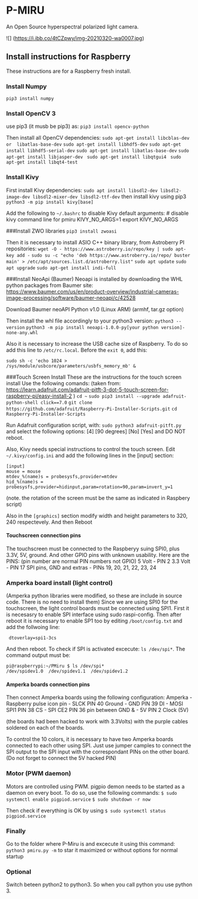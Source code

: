 # P-MIRU
An Open Source hyperspectral polarized light camera. 

![]
(https://i.ibb.co/4tCZpwy/img-20210320-wa0007.jpg)

## Install instructions for Raspberry

These instructions are for a Raspberry fresh install. 

### Install Numpy
`pip3 install numpy`

### Install OpenCV 3
use pip3 (it musb be pip3) as: 
`pip3 install opencv-python`

Then install all OpenCV dependencies:
`sudo apt-get install libcblas-dev  or  libatlas-base-dev`
`sudo apt-get install libhdf5-dev`
`sudo apt-get install libhdf5-serial-dev`
`sudo apt-get install libatlas-base-dev`
`sudo apt-get install libjasper-dev `
`sudo apt-get install libqtgui4 `
`sudo apt-get install libqt4-test`

### Install Kivy
First install Kivy dependencies: 
`sudo apt install libsdl2-dev libsdl2-image-dev libsdl2-mixer-dev libsdl2-ttf-dev`
then install kivy using pip3 
`python3 -m pip install kivy[base] `

Add the following to `~/.bashrc` to disable Kivy default arguments:
    # disable kivy command line for pmiru
    KIVY_NO_ARGS=1
    export KIVY_NO_ARGS

###Install ZWO libraries
`pip3 install zwoasi`

Then it is necessary to install ASIO C++ binary library, from Astroberry PI repositories:
`wget -O - https://www.astroberry.io/repo/key | sudo apt-key add -`
`sudo su -c "echo 'deb https://www.astroberry.io/repo/ buster main' > /etc/apt/sources.list.d/astroberry.list"`
`sudo apt update`
`sudo apt upgrade`
`sudo apt-get install indi-full`

###Install NeoApi (Baumer) 
Neoapi is installed by downloading the WHL python packages from Baumer site: 
https://www.baumer.com/us/en/product-overview/industrial-cameras-image-processing/software/baumer-neoapi/c/42528

Download Baumer neoAPI Python v1.0 (Linux ARM)  (armhf, tar.gz option)

Then install the whl file accordingly to your python3 version:
`python3 --version`
`python3 -m pip install neoapi-1.0.0-py[your python version]-none-any.whl `

Also it is necessary to increase the USB cache size of Raspberry. To do so add this line to `/etc/rc.local`. Before the `exit 0`, add this: 

    sudo sh -c 'echo 1024 > /sys/module/usbcore/parameters/usbfs_memory_mb' &

###Touch Screen Install
These are the instructions for the touch screen install
Use the following comands:  (taken from: https://learn.adafruit.com/adafruit-pitft-3-dot-5-touch-screen-for-raspberry-pi/easy-install-2 )
`cd ~`
`sudo pip3 install --upgrade adafruit-python-shell click==7.0`
`git clone https://github.com/adafruit/Raspberry-Pi-Installer-Scripts.git`
`cd Raspberry-Pi-Installer-Scripts`

Run Adafruit configuration script, with:
`sudo python3 adafruit-pitft.py `
and select the following options:
[4] [90 degrees] [No] [Yes] and DO NOT reboot. 

Also, Kivy needs special instructions to control the touch screen. 
Edit `~/.kivy/config.ini` and add the following lines in the [input] section:

    [input]
    mouse = mouse
    mtdev_%(name)s = probesysfs,provider=mtdev
    hid_%(name)s = probesysfs,provider=hidinput,param=rotation=90,param=invert_y=1

(note. the rotation of the screen must be the same as indicated in Raspbery script) 

Also in the `[graphics]` section modify width and height parameters to 320, 240 respectevely.
And then Reboot

#### Touchscreen connection pins
The touchscreen must be connected to the Raspberyy suing SPI0, plus 3.3V, 5V, ground. 
And other GPIO pins with unknown usability. Here are the PINS: 
(pin number are normal PIN numbers not GPIO)
5 Volt - PIN 2
3.3 Volt - PIN 17
SPI pins, GND and extras  - PINs 19, 20, 21, 22, 23, 24

### Amperka board install (light control)
(Amperka python libraries were modified, so these are include in source code. There is no need to install them)
Since we are using SPI0 for the touchscreen, the light control boards must be connected using SPI1. 
First it is necesasry to enable SPI interface using sudo raspi-config. Then after reboot it is necessary
to enable SP1 too by editing `/boot/config.txt` and add the follwoing line:

     dtoverlay=spi1-3cs

And then reboot. 
To check if SPI is activated excecute: `ls /dev/spi*`. The command output must be: 

    pi@raspberrypi:~/PMiru $ ls /dev/spi*
    /dev/spidev1.0  /dev/spidev1.1  /dev/spidev1.2

#### Amperka boards connection pins
Then connect Amperka boards using the following configuration: 
Amperka            -      Raspberry
pulse icon pin     -      SLCK      PIN 40
Ground             -      GND       PIN 39
DI                 -      MOSI SPI1 PIN 38
CS                 -      SPI CE2   PIN 36
pin between GND
&                  -      5V        PIN 2
Clock (5V)

(the boards had been hacked to work with 3.3Volts) 
with the purple cables soldered on each of the boards. 

To control the 10 colors, it is necessary to have two Amperka boards connected to each other using SPI.
Just use jumper camples to connect the SPI output to the SPI input with the correspondant PINs on the other board.
(Do not forget to connect the 5V hacked PIN)

### Motor (PWM daemon) 
Motors are controlled using PWM. pigpio demon needs to be started as a daemon on every boot. 
To do so, use the following commands:
`$ sudo systemctl enable pigpiod.service`
`$ sudo shutdown -r now`

Then check if everything is OK by using 
`$ sudo systemctl status pigpiod.service`

### Finally 
Go to the folder where P-Miru is and excecute it using this command: 
`python3 pmiru.py -m` to star it maximized or without options for normal startup

### Optional
Switch beteen python2 to python3. 
So when you call python you use python 3. 